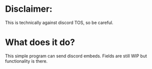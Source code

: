 # Disclaimer:

This is technically against discord TOS, so be careful.

# What does it do?

This simple program can send discord embeds. Fields are still WIP but functionality is there.
